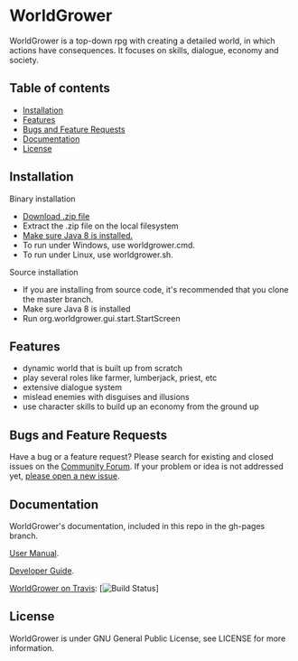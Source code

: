 # WorldGrower

WorldGrower is a top-down rpg with creating a detailed world, in which actions have consequences.
It focuses on skills, dialogue, economy and society.

## Table of contents
- [Installation](#installation)
- [Features](#features)
- [Bugs and Feature Requests](#bugs-and-feature-requests)
- [Documentation](#documentation)
- [License](#license)

## Installation<a name="installation"></a>

Binary installation

*   [Download .zip file](http://worldgrower.github.io/WorldGrower/releases/worldgrower-0.0.1-alpha.zip)
*   Extract the .zip file on the local filesystem
*   [Make sure Java 8 is installed.](http://www.oracle.com/technetwork/java/javase/downloads/jre8-downloads-2133155.html)
*   To run under Windows, use worldgrower.cmd.
*   To run under Linux, use worldgrower.sh.
    
Source installation

*   If you are installing from source code, it's recommended that you clone the master branch.
*   Make sure Java 8 is installed
*   Run org.worldgrower.gui.start.StartScreen

## Features<a name="features"></a>
- dynamic world that is built up from scratch
- play several roles like farmer, lumberjack, priest, etc
- extensive dialogue system
- mislead enemies with disguises and illusions
- use character skills to build up an economy from the ground up 

## Bugs and Feature Requests<a name="bugs-and-feature-requests"></a>

Have a bug or a feature request?  Please search for existing and closed issues
on the [Community
Forum](https://forum). If your
problem or idea is not addressed yet, [please open a new
issue](https://issue).


## Documentation<a name="documentation"></a>

WorldGrower's documentation, included in this repo in the gh-pages branch.

[User Manual](http://worldgrower.github.io/WorldGrower/UserManual.htm).

[Developer Guide](http://worldgrower.github.io/WorldGrower/DeveloperGuide.htm).

[WorldGrower on Travis](https://travis-ci.org/WorldGrower/WorldGrower): [![Build Status](https://travis-ci.org/WorldGrower/WorldGrower.svg?branch=master)]

## License<a name="license"></a>

WorldGrower is under GNU General Public License, see LICENSE for more information.
